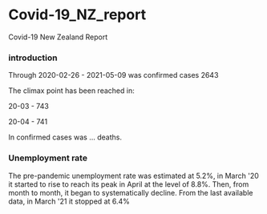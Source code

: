 # Covid-19_NZ_report
Covid-19 New Zealand Report

### introduction
Through 2020-02-26 - 2021-05-09 
was confirmed cases 2643

The climax point has been reached in:

20-03 - 743

20-04 - 741


In confirmed cases was ... deaths.

### Unemployment rate
The pre-pandemic unemployment rate was estimated at 5.2%, 
in March '20 it started to rise to reach its peak in April at the level of 8.8%.
Then, from month to month, it began to systematically decline.
From the last available data, in March '21 it stopped at 6.4%
